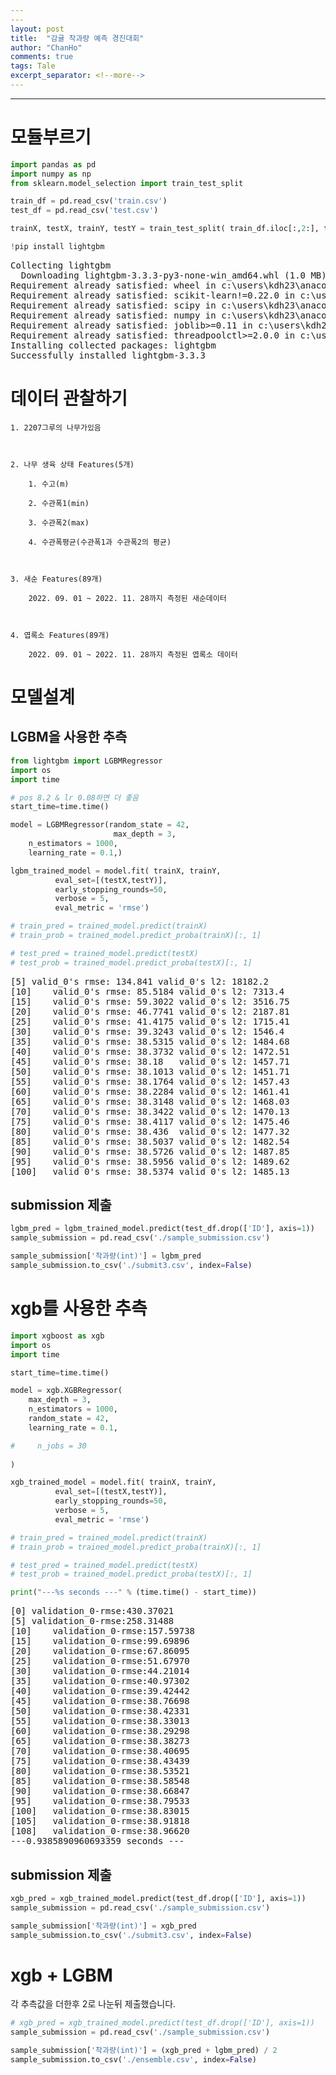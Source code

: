```yaml
---
---
layout: post
title:  "감귤 착과량 예측 경진대회"
author: "ChanHo"
comments: true
tags: Tale
excerpt_separator: <!--more-->
---
```

---

<head>
  <style>
    table.dataframe {
      white-space: normal;
      width: 100%;
      height: 240px;
      display: block;
      overflow: auto;
      font-family: Arial, sans-serif;
      font-size: 0.9rem;
      line-height: 20px;
      text-align: center;
      border: 0px !important;
    }

    table.dataframe th {
      text-align: center;
      font-weight: bold;
      padding: 8px;
    }

    table.dataframe td {
      text-align: center;
      padding: 8px;
    }

    table.dataframe tr:hover {
      background: #b8d1f3; 
    }

    .output_prompt {
      overflow: auto;
      font-size: 0.9rem;
      line-height: 1.45;
      border-radius: 0.3rem;
      -webkit-overflow-scrolling: touch;
      padding: 0.8rem;
      margin-top: 0;
      margin-bottom: 15px;
      font: 1rem Consolas, "Liberation Mono", Menlo, Courier, monospace;
      color: $code-text-color;
      border: solid 1px $border-color;
      border-radius: 0.3rem;
      word-break: normal;
      white-space: pre;
    }

  .dataframe tbody tr th:only-of-type {
      vertical-align: middle;
  }

  .dataframe tbody tr th {
      vertical-align: top;
  }

  .dataframe thead th {
      text-align: center !important;
      padding: 8px;
  }

  .page__content p {
      margin: 0 0 0px !important;
  }

  .page__content p > strong {
    font-size: 0.8rem !important;
  }

  </style>
</head>


# 모듈부르기



```python
import pandas as pd
import numpy as np
from sklearn.model_selection import train_test_split

train_df = pd.read_csv('train.csv')
test_df = pd.read_csv('test.csv')

trainX, testX, trainY, testY = train_test_split( train_df.iloc[:,2:], train_df['착과량(int)'], test_size=0.1, random_state=42 )
```


```python
!pip install lightgbm
```

<pre>
Collecting lightgbm
  Downloading lightgbm-3.3.3-py3-none-win_amd64.whl (1.0 MB)
Requirement already satisfied: wheel in c:\users\kdh23\anaconda3\lib\site-packages (from lightgbm) (0.36.2)
Requirement already satisfied: scikit-learn!=0.22.0 in c:\users\kdh23\anaconda3\lib\site-packages (from lightgbm) (0.24.2)
Requirement already satisfied: scipy in c:\users\kdh23\anaconda3\lib\site-packages (from lightgbm) (1.6.2)
Requirement already satisfied: numpy in c:\users\kdh23\anaconda3\lib\site-packages (from lightgbm) (1.20.3)
Requirement already satisfied: joblib>=0.11 in c:\users\kdh23\anaconda3\lib\site-packages (from scikit-learn!=0.22.0->lightgbm) (1.0.1)
Requirement already satisfied: threadpoolctl>=2.0.0 in c:\users\kdh23\anaconda3\lib\site-packages (from scikit-learn!=0.22.0->lightgbm) (2.2.0)
Installing collected packages: lightgbm
Successfully installed lightgbm-3.3.3
</pre>
# 데이터 관찰하기

    1. 2207그루의 나무가있음

    

    2. 나무 생육 상태 Features(5개)

        1. 수고(m)

        2. 수관폭1(min)

        3. 수관폭2(max)

        4. 수관폭평균(수관폭1과 수관폭2의 평균)

        

    3. 새순 Features(89개)

        2022. 09. 01 ~ 2022. 11. 28까지 측정된 새순데이터

        

    4. 엽록소 Features(89개)

        2022. 09. 01 ~ 2022. 11. 28까지 측정된 엽록소 데이터



# 모델설계


## LGBM을 사용한 추측



```python
from lightgbm import LGBMRegressor
import os
import time

# pos 8.2 & lr 0.08하면 더 좋음
start_time=time.time()

model = LGBMRegressor(random_state = 42,
                       max_depth = 3, 
    n_estimators = 1000,
    learning_rate = 0.1,)

lgbm_trained_model = model.fit( trainX, trainY, 
          eval_set=[(testX,testY)],
          early_stopping_rounds=50, 
          verbose = 5, 
          eval_metric = 'rmse')

# train_pred = trained_model.predict(trainX)
# train_prob = trained_model.predict_proba(trainX)[:, 1]

# test_pred = trained_model.predict(testX)
# test_prob = trained_model.predict_proba(testX)[:, 1]
```

<pre>
[5]	valid_0's rmse: 134.841	valid_0's l2: 18182.2
[10]	valid_0's rmse: 85.5184	valid_0's l2: 7313.4
[15]	valid_0's rmse: 59.3022	valid_0's l2: 3516.75
[20]	valid_0's rmse: 46.7741	valid_0's l2: 2187.81
[25]	valid_0's rmse: 41.4175	valid_0's l2: 1715.41
[30]	valid_0's rmse: 39.3243	valid_0's l2: 1546.4
[35]	valid_0's rmse: 38.5315	valid_0's l2: 1484.68
[40]	valid_0's rmse: 38.3732	valid_0's l2: 1472.51
[45]	valid_0's rmse: 38.18	valid_0's l2: 1457.71
[50]	valid_0's rmse: 38.1013	valid_0's l2: 1451.71
[55]	valid_0's rmse: 38.1764	valid_0's l2: 1457.43
[60]	valid_0's rmse: 38.2284	valid_0's l2: 1461.41
[65]	valid_0's rmse: 38.3148	valid_0's l2: 1468.03
[70]	valid_0's rmse: 38.3422	valid_0's l2: 1470.13
[75]	valid_0's rmse: 38.4117	valid_0's l2: 1475.46
[80]	valid_0's rmse: 38.436	valid_0's l2: 1477.32
[85]	valid_0's rmse: 38.5037	valid_0's l2: 1482.54
[90]	valid_0's rmse: 38.5726	valid_0's l2: 1487.85
[95]	valid_0's rmse: 38.5956	valid_0's l2: 1489.62
[100]	valid_0's rmse: 38.5374	valid_0's l2: 1485.13
</pre>
## submission 제출



```python
lgbm_pred = lgbm_trained_model.predict(test_df.drop(['ID'], axis=1))
sample_submission = pd.read_csv('./sample_submission.csv')

sample_submission['착과량(int)'] = lgbm_pred
sample_submission.to_csv('./submit3.csv', index=False)
```

# xgb를 사용한 추측



```python
import xgboost as xgb
import os
import time

start_time=time.time()

model = xgb.XGBRegressor(
    max_depth = 3, 
    n_estimators = 1000,
    random_state = 42,
    learning_rate = 0.1,

#     n_jobs = 30
                    
)

xgb_trained_model = model.fit( trainX, trainY, 
          eval_set=[(testX,testY)],
          early_stopping_rounds=50, 
          verbose = 5, 
          eval_metric = 'rmse')

# train_pred = trained_model.predict(trainX)
# train_prob = trained_model.predict_proba(trainX)[:, 1]

# test_pred = trained_model.predict(testX)
# test_prob = trained_model.predict_proba(testX)[:, 1]

print("---%s seconds ---" % (time.time() - start_time))
```

<pre>
[0]	validation_0-rmse:430.37021
[5]	validation_0-rmse:258.31488
[10]	validation_0-rmse:157.59738
[15]	validation_0-rmse:99.69896
[20]	validation_0-rmse:67.86095
[25]	validation_0-rmse:51.67970
[30]	validation_0-rmse:44.21014
[35]	validation_0-rmse:40.97302
[40]	validation_0-rmse:39.42442
[45]	validation_0-rmse:38.76698
[50]	validation_0-rmse:38.42331
[55]	validation_0-rmse:38.33013
[60]	validation_0-rmse:38.29298
[65]	validation_0-rmse:38.38273
[70]	validation_0-rmse:38.40695
[75]	validation_0-rmse:38.43439
[80]	validation_0-rmse:38.53521
[85]	validation_0-rmse:38.58548
[90]	validation_0-rmse:38.66847
[95]	validation_0-rmse:38.79533
[100]	validation_0-rmse:38.83015
[105]	validation_0-rmse:38.91818
[108]	validation_0-rmse:38.96620
---0.9385890960693359 seconds ---
</pre>
## submission 제출



```python
xgb_pred = xgb_trained_model.predict(test_df.drop(['ID'], axis=1))
sample_submission = pd.read_csv('./sample_submission.csv')

sample_submission['착과량(int)'] = xgb_pred
sample_submission.to_csv('./submit3.csv', index=False)
```

# xgb + LGBM 

각 추측값을 더한후 2로 나눈뒤 제출했습니다.



```python
# xgb_pred = xgb_trained_model.predict(test_df.drop(['ID'], axis=1))
sample_submission = pd.read_csv('./sample_submission.csv')

sample_submission['착과량(int)'] = (xgb_pred + lgbm_pred) / 2
sample_submission.to_csv('./ensemble.csv', index=False)
```
